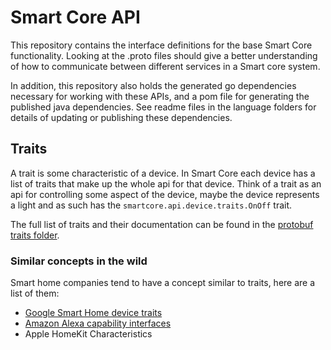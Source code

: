 # Smart Core API
This repository contains the interface definitions for the base Smart Core functionality. Looking at the .proto files
should give a better understanding of how to communicate between different services in a Smart core system.
 
In addition, this repository also holds the generated go dependencies necessary for working with these APIs, and a
pom file for generating the published java dependencies. See readme files in the language folders for details of
updating or publishing these dependencies.

## Traits

A trait is some characteristic of a device. In Smart Core each device has a list of traits that make up the whole api
for that device. Think of a trait as an api for controlling some aspect of the device, maybe the device represents a 
light and as such has the `smartcore.api.device.traits.OnOff` trait.

The full list of traits and their documentation can be found in the [protobuf traits folder].

### Similar concepts in the wild

Smart home companies tend to have a concept similar to traits, here are a list of them:

* [Google Smart Home device traits]
* [Amazon Alexa capability interfaces]
* Apple HomeKit Characteristics

[protobuf traits folder]: protobuf/device/traits/
[Google Smart Home device traits]: https://developers.google.com/actions/smarthome/traits/
[Amazon Alexa capability interfaces]: https://developer.amazon.com/docs/device-apis/list-of-interfaces.html

